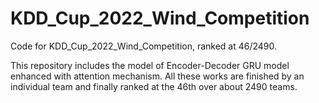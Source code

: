 # KDD_Cup_2022_Wind_Competition
Code for KDD_Cup_2022_Wind_Competition, ranked at 46/2490.

This repository includes the model of Encoder-Decoder GRU model enhanced with attention mechanism. All these works are finished by an individual team and finally ranked at the 46th over about 2490 teams.
